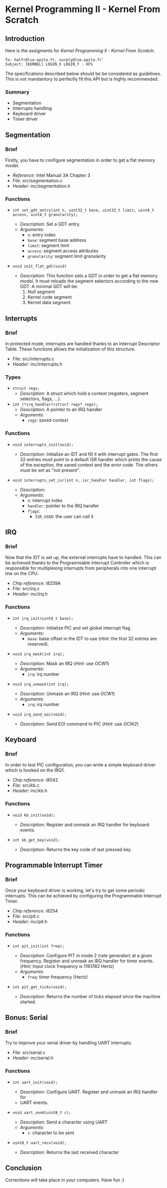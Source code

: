 # Kernel Programming II - Kernel From Scratch

## Introduction

Here is the assigments for *Kernel Programming II - Kernel From Scratch*.

    To: halfr@lse.epita.fr, surply@lse.epita.fr`
    Subject: [KERNEL] LOGIN_X LOGIN_Y - KFS

The specifications described below should be be considered as guidelines.
This is not mandantory to perfectly fit this API but is highly recommended.

### Summary

- Segmentation
- Interrupts handling
- Keyboard driver
- Timer driver

## Segmentation

### Brief

Firstly, you have to configure segmentation in order to get a flat memory model.

- *Reference*: Intel Manual 3A Chapter 3
- *File*: src/segmentation.c
- *Header*: inc/segmentation.h

### Functions

- `int set_gdt_entry(int n, uint32_t base, uint32_t limit, uint8_t access, uint8_t granularity);`
    - *Description*: Set a GDT entry.
    - *Arguments*:
        - `n`: entry index
        - `base`: segment base address
        - `limit`: segment limit
        - `access`: segment access attributes
        - `granularity`: segment limit granularity

- `void init_flat_gdt(void)`
    - *Description*: This function sets a GDT in order to get a flat memory
        model. It must reloads the segment selectors according to the new GDT.
        A minimal GDT will be:
        1) Null segment
        2) Kernel code segment
        3) Kernel data segment

## Interrupts

### Brief

In protected mode, interrupts are handled thanks to an Interrupt Descriptor
Table. These functions allows the initialization of this structure.

- *File*: src/interrupts.c
- *Header*: inc/interrupts.h

### Types

- `struct regs;`
    - *Description*: A struct which hold a context
    (registers, segment selectors, flags, ...).
- `int (*irq_handler)(struct regs* regs);`
    - *Description*: A pointer to an IRQ handler
    - *Arguments*:
        - `regs`: saved context

### Functions

- `void interrupts_init(void);`
    - *Description*: Initialize an IDT and fill it with interrupt gates.
        The first 32 entries must point to a default ISR handler which
        prints the cause of the exception, the saved context and the error code.
        The others must be set as "not present".

- `void interrupts_set_isr(int n, isr_handler handler, int flags);`
    - *Description*:
    - *Arguments*:
        - `n`: interrupt index
        - `handler`: pointer to the IRQ handler
        - `flags`:
            - `ISR_USER`: the user can call it

## IRQ

### Brief

Now that the IDT is set up, the external interrupts have to handled. This can
be achieved thanks to the Programmable Interrupt Controller which is
responsible for multiplexing interrupts from peripherals into one interrupt
line on the CPU.

- *Chip reference*: i8259A
- *File*: src/irq.c
- *Header*: inc/irq.h

### Functions

- `int irq_init(uint8_t base);`
    - *Description*: Initialize PIC and set global interrupt flag.
    - *Arguments*:
        - `base`: base offset in the IDT to use (*Hint*: the first 32 entries
        are reserved).

- `void irq_mask(int irq);`
    - *Description*: Mask an IRQ (*Hint*: use *OCW1*)
    - *Arguments*:
        - `irq`: irq number

- `void irq_unmask(int irq);`
    - *Description*: Unmask an IRQ (*Hint*: use *OCW1*)
    - *Arguments*:
        - `irq`: irq number

- `void irq_send_eoi(void);`
    - *Description*: Send EOI command to PIC (*Hint*: use *OCW2*)

## Keyboard

### Brief

In order to test PIC configuration, you can write a simple keyboard
driver which is hooked on the IRQ1.

- *Chip reference*: i8042
- *File*: src/kb.c
- *Header*: inc/kb.h

### Functions

- `void kb_init(void);`
    - *Description*: Register and unmask an IRQ handler for keyboard events.

- `int kb_get_key(void);`
    - *Description*: Returns the key code of last pressed key.

## Programmable Interrupt Timer

### Brief

Once your keyboard driver is working, let's try to get some periodic
interrupts. This can be achieved by configuring the Programmable Interrupt
Timer.

- *Chip reference*: i8254
- *File*: src/pit.c
- *Header*: inc/pit.h

### Functions

- `int pit_init(int freq);`
    - *Description*: Configure PIT in mode 2 (rate generator) at a given
        frequency. Register and unmask an IRQ handler for timer events.
        (*Hint*: Input clock frequency is 1193182 Hertz)
    - *Arguments*:
        - `freq`: timer frequency (Hertz)

- `int pit_get_ticks(void);`
    - *Description*: Returns the number of ticks elapsed since the machine
      started.

## Bonus: Serial

### Brief

Try to improve your serial driver by handling UART interrupts.

- *File*: src/serial.c
- *Header*: inc/serial.h

### Functions

- `int uart_init(void);`
    - *Description*: Configure UART. Register and unmask an IRQ handler for
    - UART events.

- `void uart_send(uint8_t c);`
    - *Description*: Send a character using UART
    - *Arguments*:
        - `c`: character to be sent

- `uint8_t uart_recv(void);`
    - *Description*: Returns the last received character

## Conclusion

Corrections will take place in your computers.
Have fun :)
